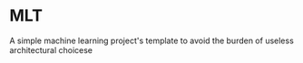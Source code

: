 # MLT
A simple machine learning project's template to avoid the burden of useless architectural choicese
